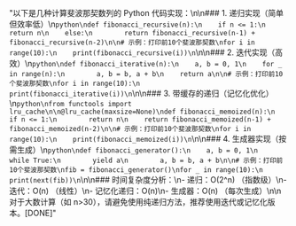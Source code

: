 "以下是几种计算斐波那契数列的 Python 代码实现：\n\n### 1. 递归实现（简单但效率低）\n```python\ndef fibonacci_recursive(n):\n    if n <= 1:\n        return n\n    else:\n        return fibonacci_recursive(n-1) + fibonacci_recursive(n-2)\n\n# 示例：打印前10个斐波那契数\nfor i in range(10):\n    print(fibonacci_recursive(i))\n```\n\n### 2. 迭代实现（高效）\n```python\ndef fibonacci_iterative(n):\n    a, b = 0, 1\n    for _ in range(n):\n        a, b = b, a + b\n    return a\n\n# 示例：打印前10个斐波那契数\nfor i in range(10):\n    print(fibonacci_iterative(i))\n```\n\n### 3. 带缓存的递归（记忆化优化）\n```python\nfrom functools import lru_cache\n\n@lru_cache(maxsize=None)\ndef fibonacci_memoized(n):\n    if n <= 1:\n        return n\n    return fibonacci_memoized(n-1) + fibonacci_memoized(n-2)\n\n# 示例：打印前10个斐波那契数\nfor i in range(10):\n    print(fibonacci_memoized(i))\n```\n\n### 4. 生成器实现（按需生成）\n```python\ndef fibonacci_generator():\n    a, b = 0, 1\n    while True:\n        yield a\n        a, b = b, a + b\n\n# 示例：打印前10个斐波那契数\nfib = fibonacci_generator()\nfor _ in range(10):\n print(next(fib))\n```\n\n### 时间复杂度分析：\n- 递归：O(2^n) （指数级）\n- 迭代：O(n) （线性）\n- 记忆化递归：O(n)\n- 生成器：O(n) （每次生成）\n\n对于大数计算（如 n>30），请避免使用纯递归方法，推荐使用迭代或记忆化版本。[DONE]"